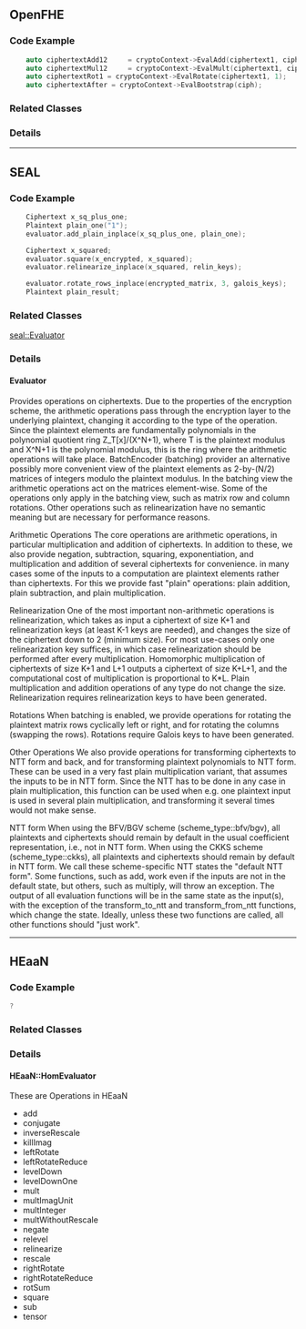 ## OpenFHE

### Code Example
~~~ C++
    auto ciphertextAdd12     = cryptoContext->EvalAdd(ciphertext1, ciphertext2);
    auto ciphertextMul12     = cryptoContext->EvalMult(ciphertext1, ciphertext2);
    auto ciphertextRot1 = cryptoContext->EvalRotate(ciphertext1, 1);
    auto ciphertextAfter = cryptoContext->EvalBootstrap(ciph);
~~~

### Related Classes

### Details

---

## SEAL

### Code Example
~~~ C++
    Ciphertext x_sq_plus_one;
    Plaintext plain_one("1");
    evaluator.add_plain_inplace(x_sq_plus_one, plain_one);

    Ciphertext x_squared;
    evaluator.square(x_encrypted, x_squared);
    evaluator.relinearize_inplace(x_squared, relin_keys);

	evaluator.rotate_rows_inplace(encrypted_matrix, 3, galois_keys);
    Plaintext plain_result;
~~~

### Related Classes
[seal::Evaluator](https://maokami.github.io/SEAL/classseal_1_1_evaluator.html)

### Details
#### Evaluator
Provides operations on ciphertexts. Due to the properties of the encryption scheme, the arithmetic operations pass through the encryption layer to the underlying plaintext, changing it according to the type of the operation. Since the plaintext elements are fundamentally polynomials in the polynomial quotient ring Z_T\[x\]/(X^N+1), where T is the plaintext modulus and X^N+1 is the polynomial modulus, this is the ring where the arithmetic operations will take place. BatchEncoder (batching) provider an alternative possibly more convenient view of the plaintext elements as 2-by-(N/2) matrices of integers modulo the plaintext modulus. In the batching view the arithmetic operations act on the matrices element-wise. Some of the operations only apply in the batching view, such as matrix row and column rotations. Other operations such as relinearization have no semantic meaning but are necessary for performance reasons.

Arithmetic Operations
    The core operations are arithmetic operations, in particular multiplication and addition of ciphertexts. In addition to these, we also provide negation, subtraction, squaring, exponentiation, and multiplication and addition of several ciphertexts for convenience. in many cases some of the inputs to a computation are plaintext elements rather than ciphertexts. For this we provide fast "plain" operations: plain addition, plain subtraction, and plain multiplication.

Relinearization
    One of the most important non-arithmetic operations is relinearization, which takes as input a ciphertext of size K+1 and relinearization keys (at least K-1 keys are needed), and changes the size of the ciphertext down to 2 (minimum size). For most use-cases only one relinearization key suffices, in which case relinearization should be performed after every multiplication. Homomorphic multiplication of ciphertexts of size K+1 and L+1 outputs a ciphertext of size K+L+1, and the computational cost of multiplication is proportional to K*L. Plain multiplication and addition operations of any type do not change the size. Relinearization requires relinearization keys to have been generated.

Rotations
    When batching is enabled, we provide operations for rotating the plaintext matrix rows cyclically left or right, and for rotating the columns (swapping the rows). Rotations require Galois keys to have been generated.

Other Operations
    We also provide operations for transforming ciphertexts to NTT form and back, and for transforming plaintext polynomials to NTT form. These can be used in a very fast plain multiplication variant, that assumes the inputs to be in NTT form. Since the NTT has to be done in any case in plain multiplication, this function can be used when e.g. one plaintext input is used in several plain multiplication, and transforming it several times would not make sense.

NTT form
    When using the BFV/BGV scheme (scheme_type::bfv/bgv), all plaintexts and ciphertexts should remain by default in the usual coefficient representation, i.e., not in NTT form. When using the CKKS scheme (scheme_type::ckks), all plaintexts and ciphertexts should remain by default in NTT form. We call these scheme-specific NTT states the "default NTT form". Some functions, such as add, work even if the inputs are not in the default state, but others, such as multiply, will throw an exception. The output of all evaluation functions will be in the same state as the input(s), with the exception of the transform_to_ntt and transform_from_ntt functions, which change the state. Ideally, unless these two functions are called, all other functions should "just work".
	
---
## HEaaN

### Code Example
~~~ C++
?
~~~

### Related Classes

### Details
#### HEaaN::HomEvaluator
These are Operations in HEaaN
 + add
 + conjugate
 + inverseRescale
 + killImag
 + leftRotate
 + leftRotateReduce
 + levelDown
 + levelDownOne
 + mult
 + multImagUnit
 + multInteger
 + multWithoutRescale
 + negate
 + relevel
 + relinearize
 + rescale
 + rightRotate
 + rightRotateReduce
 + rotSum
 + square
 + sub
 + tensor
